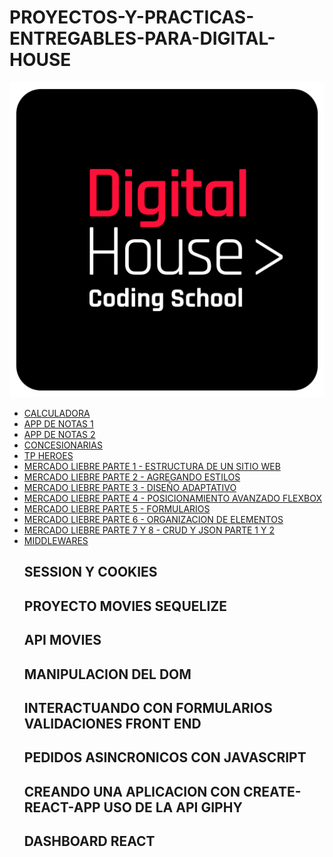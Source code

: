 # PROYECTOS-Y-PRACTICAS-ENTREGABLES-PARA-DIGITAL-HOUSE
<img src= "digitalhouse.png">


<ul><li><a href= "https://github.com/diegoalejandrorodal/FORMAR-PRACTICA-1-CALCULADORA-LOGICA"> CALCULADORA <a>
<li> <a href= "https://github.com/diegoalejandrorodal/FORMAR-PRACTICA-2-PARTE-1-APP-DE-NOTAS"> APP DE NOTAS 1 <a></li> 
<li> <a href= "https://github.com/diegoalejandrorodal/FORMAR-PRACTICA-2-PARTE-2-APP-DE-NOTAS"> APP DE NOTAS 2 <a> </li>
<li> <a href= "https://github.com/diegoalejandrorodal/FORMAR-PRACTICA-CONCESIONARIAS"> CONCESIONARIAS <a> </li>
<li> <a href= "https://github.com/diegoalejandrorodal/FORMAR-PRACTICA-4-DH-HEROES"> TP HEROES <a> </li>
<li> <a href= "https://github.com/diegoalejandrorodal/FORMAR-PROYECTO-PARTE-1-MERCADO-LIEBRE"> MERCADO LIEBRE PARTE 1 - ESTRUCTURA DE UN SITIO WEB<a></li>
<li> <a href= "https://github.com/diegoalejandrorodal/FORMAR-PROYECTO-PARTE-2-MERCADO-LIEBRE"> MERCADO LIEBRE PARTE 2 - AGREGANDO ESTILOS <a></li>
<li> <a href= "https://github.com/diegoalejandrorodal/FORMAR-PROYECTO-PARTE-3-MERCADO-LIEBRE"> MERCADO LIEBRE PARTE 3 - DISEÑO ADAPTATIVO <a></li>
<li> <a href= "https://github.com/diegoalejandrorodal/FORMAR-PROYECTO-PARTE-4-MERCADO-LIEBRE"> MERCADO LIEBRE PARTE 4 - POSICIONAMIENTO AVANZADO FLEXBOX <a></li>
<li> <a href= "https://github.com/diegoalejandrorodal/FORMAR-PROYECTO-PARTE-5-MERCADO-LIEBRE"> MERCADO LIEBRE PARTE 5 - FORMULARIOS <a></li>
<li> <a href= "https://github.com/diegoalejandrorodal/FORMAR-PROYECTO-PARTE-6-MERCADO-LIEBRE"> MERCADO LIEBRE PARTE 6 - ORGANIZACION DE ELEMENTOS<a></li>
<li> <a href= "https://github.com/diegoalejandrorodal/FORMAR-PROYECTO-PARTE-7-Y-8-MERCADO-LIEBRE"> MERCADO LIEBRE PARTE 7 Y 8 - CRUD Y JSON PARTE 1 Y 2<a>
</li>
<li> <a href= "https://github.com/diegoalejandrorodal/FORMAR-PRACTICA-5-MIDDLEWARES"> MIDDLEWARES <a></li>


## SESSION Y COOKIES 

## PROYECTO MOVIES SEQUELIZE

## API MOVIES 

## MANIPULACION DEL DOM 

## INTERACTUANDO CON FORMULARIOS VALIDACIONES FRONT END 

## PEDIDOS ASINCRONICOS CON JAVASCRIPT

## CREANDO UNA APLICACION CON CREATE-REACT-APP USO DE LA API GIPHY 

## DASHBOARD REACT 

</ul>